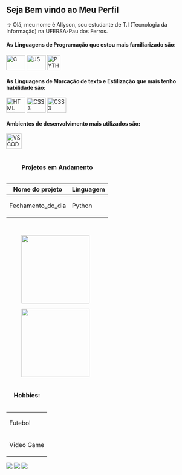 <h2>Seja Bem vindo ao Meu Perfil</h2>
-> Olá, meu nome é Allyson, sou estudante de T.I (Tecnologia da Informação) na UFERSA-Pau dos Ferros.</br>
<h4><strong></strong>As Linguagens de Programação que estou mais familiarizado são:</strong></h4>
<div style="display:inline-block">
  <img align="center" alt="C" height="40" width="50" src="https://cdn.jsdelivr.net/gh/devicons/devicon/icons/c/c-original.svg" />
  <img align="center" alt="JS" height="40" width="50" src="https://cdn.jsdelivr.net/gh/devicons/devicon/icons/javascript/javascript-original.svg" />
  <img align="center" alt="PYTHON" height="40" width="35"  src="https://upload.wikimedia.org/wikipedia/commons/c/c3/Python-logo-notext.svg" />
          
</div>
<h4><strong>As Linguagens de Marcação de texto e Estilização que mais tenho habilidade são:</strong></h4>
<div style="display:inline-block">
  <img align="center" alt="HTML" height="40" width="50" src="https://cdn.jsdelivr.net/gh/devicons/devicon/icons/html5/html5-original.svg"/>
  <img align="center" alt="CSS3" height="40" width="50" src="https://cdn.jsdelivr.net/gh/devicons/devicon/icons/css3/css3-original.svg"/>
  <img align="center" alt="CSS3" height="40" width="50" src="https://upload.wikimedia.org/wikipedia/commons/b/b2/Bootstrap_logo.svg">
</div>
<h4><strong></strong>Ambientes de desenvolvimento mais utilizados são:</strong></h4>
<div style="display:inline-block">
  <img align="center" alt="VSCODE" height="40" width="40" src="https://code.visualstudio.com/assets/images/code-stable.png"/>
</div>
<div class="projetos">
   <table>
    <caption><h4><strong>Projetos em Andamento</strong></h4></caption>
    <thead>
      <tr>
        <th><strong>Nome do projeto</strong></th>
        <th><strong>Linguagem</strong></th>
      </tr>
    </thead>
     <tbody>
      <tr><td><p>Fechamento_do_dia</p></td>
      <td><p>Python</p></td></tr>
    </tbody>
  </table>
</div>
</br>
<div class="parteTemas">
  <figure class="valoresPerfil">
  <img height=180rem src="https://github-readme-stats.vercel.app/api?username=Allyson-SFelix&show_icons=true&theme=dark"/>
  </figure>
  <figure class="linguagens">
    <img height=180rem src="https://github-readme-stats.vercel.app/api/top-langs/?username=Allyson-SFelix&layout=compact&theme=dark"/>
  </figure>
</div>
<table >
<caption><h4><strong>Hobbies:</strong></h4></caption>
  <tbody>
    <tr><td><p>Futebol</p></td></tr>
    <tr><td><p>Video Game</p></td></tr>
  </tbody>
</table>
<div> 
  <a href="https://www.instagram.com/allyson_dweb/" target="_blank"><img src="https://img.shields.io/badge/-Instagram-%23E4405F?style=for-the-badge&logo=instagram&logoColor=white" target="_blank"></a>
  <a href = "mailto:allysonfelix405@gmail.com"><img src="https://img.shields.io/badge/-Gmail-%23333?style=for-the-badge&logo=gmail&logoColor=white" target="_blank"></a>
  <a href="https://www.linkedin.com/in/allyson-felix-aba59625b/" target="_blank"><img src="https://img.shields.io/badge/-LinkedIn-%230077B5?style=for-the-badge&logo=linkedin&logoColor=white" target="_blank"></a> 
</div>
